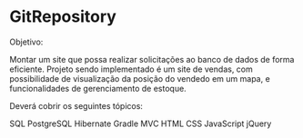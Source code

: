 # GitRepository

Objetivo:

Montar um site que possa realizar solicitações ao banco de dados de forma eficiente. Projeto sendo implementado é um site de vendas, com possibilidade de visualização da posição do vendedo em um mapa, e funcionalidades de gerenciamento de estoque.

Deverá cobrir os seguintes tópicos:

SQL PostgreSQL Hibernate Gradle MVC HTML CSS JavaScript jQuery
